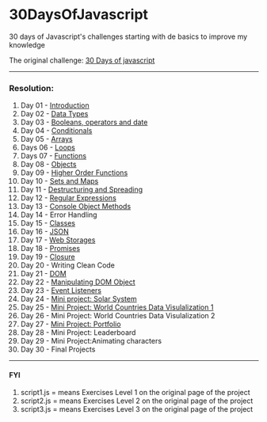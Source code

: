 # 30DaysOfJavascript

30 days of Javascript's challenges starting with de basics to improve my knowledge

The original challenge:
[30 Days of javascript](https://github.com/Asabeneh/30-Days-Of-JavaScript)

---

### Resolution:

1.  Day 01 - [Introduction](https://github.com/fmarga/30DaysOfJavascript/tree/master/day01)
2.  Day 02 - [Data Types](https://github.com/fmarga/30DaysOfJavascript/tree/master/day02)
3.  Day 03 - [Booleans, operators and date](https://github.com/fmarga/30DaysOfJavascript/tree/master/day03)
4.  Day 04 - [Conditionals](https://github.com/fmarga/30DaysOfJavascript/tree/master/day04)
5.  Day 05 - [Arrays](https://github.com/fmarga/30DaysOfJavascript/tree/master/day05)
6.  Days 06 - [Loops](https://github.com/fmarga/30DaysOfJavascript/tree/master/day06)
7.  Days 07 - [Functions](https://github.com/fmarga/30DaysOfJavascript/tree/master/day07)
8.  Day 08 - [Objects](https://github.com/fmarga/30DaysOfJavascript/tree/master/day08)
9.  Day 09 - [Higher Order Functions](https://github.com/fmarga/30DaysOfJavascript/tree/master/day09)
10. Day 10 - [Sets and Maps](https://github.com/fmarga/30DaysOfJavascript/tree/master/day10)
11. Day 11 - [Destructuring and Spreading](https://github.com/fmarga/30DaysOfJavascript/tree/master/day11)
12. Day 12 - [Regular Expressions](https://github.com/fmarga/30DaysOfJavascript/tree/master/day12)
13. Day 13 - [Console Object Methods](https://github.com/fmarga/30DaysOfJavascript/tree/master/day13)
14. Day 14 - Error Handling
15. Day 15 - [Classes](https://github.com/fmarga/30DaysOfJavascript/tree/master/day15)
16. Day 16 - [JSON](https://github.com/fmarga/30DaysOfJavascript/tree/master/day16)
17. Day 17 - [Web Storages](https://github.com/fmarga/30DaysOfJavascript/tree/master/day17)
18. Day 18 - [Promises](https://github.com/fmarga/30DaysOfJavascript/tree/master/day18)
19. Day 19 - [Closure](https://github.com/fmarga/30DaysOfJavascript/tree/master/day19)
20. Day 20 - Writing Clean Code
21. Day 21 - [DOM](https://github.com/fmarga/30DaysOfJavascript/tree/master/day20)
22. Day 22 - [Manipulating DOM Object](https://github.com/fmarga/30DaysOfJavascript/tree/master/day22)
23. Day 23 - [Event Listeners](https://github.com/fmarga/30DaysOfJavascript/tree/master/day23)
24. Day 24 - [Mini project: Solar System](https://github.com/fmarga/30DaysOfJavascript/tree/master/day24)
25. Day 25 - [Mini Project: World Countries Data Visulalization 1](https://github.com/fmarga/30DaysOfJavascript/tree/master/day25)
26. Day 26 - Mini Project: World Countries Data Visulalization 2
27. Day 27 - [Mini Project: Portfolio](https://github.com/fmarga/30DaysOfJavascript/tree/master/day27)
28. Day 28 - Mini Project: Leaderboard
29. Day 29 - Mini Project:Animating characters
30. Day 30 - Final Projects

---

#### FYI

1. script1.js = means Exercises Level 1 on the original page of the project
2. script2.js = means Exercises Level 2 on the original page of the project
3. script3.js = means Exercises Level 3 on the original page of the project
